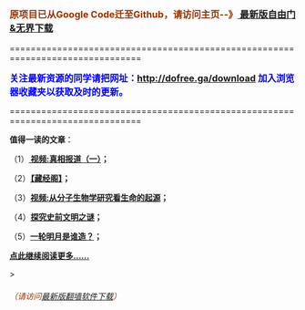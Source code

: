 <h3><font color="#993300"> 原项目已从Google Code迁至Github，请访问主页--》<a href="https://github.com/sglfree/freesky/wiki/%E8%87%AA%E7%94%B1%E9%97%A8%E6%9C%80%E6%96%B0%E7%89%88%E4%B8%8B%E8%BD%BD-%E6%97%A0%E7%95%8C%E6%B5%8F%E8%A7%88%E6%9C%80%E6%96%B0%E6%AD%A3%E5%BC%8F%E7%89%88%E4%B8%8B%E8%BD%BD-%E7%BF%BB%E5%A2%99%E8%BD%AF%E4%BB%B6%E4%B8%8B%E8%BD%BD" target="_blank"> 最新版自由门&无界下载</a></font></h3>
<p>===============================================================================</p>
<font color="blue" size="3"><strong>关注最新资源的同学请把网址：<font color="#993300"><a href="http://dofree.ga/download" target="_blank">http://dofree.ga/download</a> </font>加入浏览器收藏夹以获取及时的更新。</strong></font>
<p>===============================================================================</p>
<p><strong>值得一读的文章</strong>：</p>
<p>（1）<strong><a href="http://www.putfreesky.tk/go/truth" target="_blank"> 视频:真相报道（一）</a>；</strong></p>
<p>（2）<strong><a href="http://www.putfreesky.tk/go/reading" target="_blank">【藏经阁】</a>；</strong></p>
<p>（3）<strong><a href="http://www.putfreesky.tk/go/biology" target="_blank">视频:从分子生物学研究看生命的起源</a>；</strong></p>
<p>（4）<strong><a href="http://www.putfreesky.tk/go/discovery" target="_blank">探究史前文明之谜</a>；</strong></p>
<p>（5）<strong><a href="http://www.putfreesky.tk/go/moon" target="_blank">一轮明月是谁造？</a>；</strong></p>
<p><strong><a href="http://dofree.ga/freesky" target="_blank">点此继续阅读更多……</a></strong></p>
><h6><font color="#993300"> （请访问<a href="http://leapc.zym9.net/" target="_blank">最新版翻墙软件下载</a>）</font></h6>
